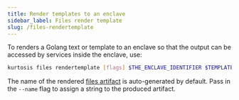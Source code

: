 ```yaml
---
title: Render templates to an enclave
sidebar_label: Files render template
slug: /files-rendertemplate
---
```

To renders a Golang text or template to an enclave so that the output can be accessed by services inside the enclave, use:

```bash
kurtosis files rendertemplate [flags] $THE_ENCLAVE_IDENTIFIER $TEMPLATE_FILEPATH $DATA_JSON_FILEPATH $DESTINATION_RELATIVE_FILEPATH
```

The name of the rendered [files artifact](../files-artifacts.md) is auto-generated by default. Pass in the `--name` flag to assign a string to the produced artifact.